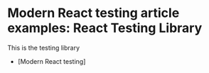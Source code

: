 # Modern React testing article examples: React Testing Library

This is the testing library
- [Modern React testing]